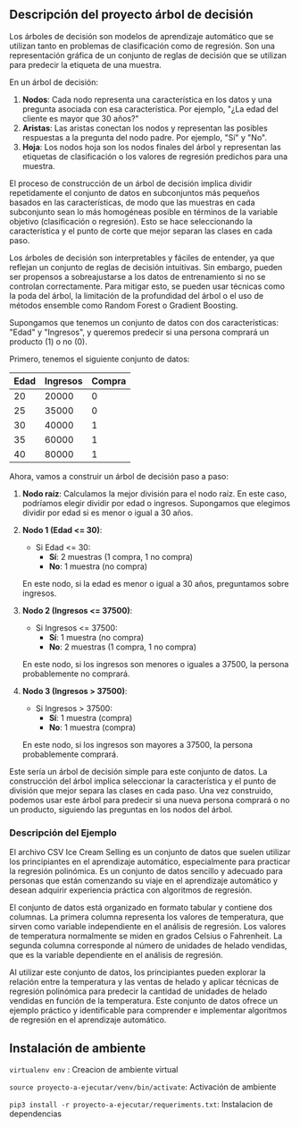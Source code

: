 ## Descripción del proyecto árbol de decisión

Los árboles de decisión son modelos de aprendizaje automático que se utilizan tanto en problemas de clasificación como de regresión. Son una representación gráfica de un conjunto de reglas de decisión que se utilizan para predecir la etiqueta de una muestra.

En un árbol de decisión:

1. **Nodos**: Cada nodo representa una característica en los datos y una pregunta asociada con esa característica. Por ejemplo, "¿La edad del cliente es mayor que 30 años?"
2. **Aristas**: Las aristas conectan los nodos y representan las posibles respuestas a la pregunta del nodo padre. Por ejemplo, "Sí" y "No".
3. **Hoja**: Los nodos hoja son los nodos finales del árbol y representan las etiquetas de clasificación o los valores de regresión predichos para una muestra.

El proceso de construcción de un árbol de decisión implica dividir repetidamente el conjunto de datos en subconjuntos más pequeños basados en las características, de modo que las muestras en cada subconjunto sean lo más homogéneas posible en términos de la variable objetivo (clasificación o regresión). Esto se hace seleccionando la característica y el punto de corte que mejor separan las clases en cada paso.

Los árboles de decisión son interpretables y fáciles de entender, ya que reflejan un conjunto de reglas de decisión intuitivas. Sin embargo, pueden ser propensos a sobreajustarse a los datos de entrenamiento si no se controlan correctamente. Para mitigar esto, se pueden usar técnicas como la poda del árbol, la limitación de la profundidad del árbol o el uso de métodos ensemble como Random Forest o Gradient Boosting.


Supongamos que tenemos un conjunto de datos con dos características: "Edad" y "Ingresos", y queremos predecir si una persona comprará un producto (1) o no (0).

Primero, tenemos el siguiente conjunto de datos:


| Edad | Ingresos | Compra |
| ---- | -------- | ------ |
| 20   | 20000    | 0      |
| 25   | 35000    | 0      |
| 30   | 40000    | 1      |
| 35   | 60000    | 1      |
| 40   | 80000    | 1      |


Ahora, vamos a construir un árbol de decisión paso a paso:

1. **Nodo raíz**: Calculamos la mejor división para el nodo raíz. En este caso, podríamos elegir dividir por edad o ingresos. Supongamos que elegimos dividir por edad si es menor o igual a 30 años.
2. **Nodo 1 (Edad <= 30)**:

   * Si Edad <= 30:
     * **Sí**: 2 muestras (1 compra, 1 no compra)
     * **No**: 1 muestra (no compra)

   En este nodo, si la edad es menor o igual a 30 años, preguntamos sobre ingresos.
3. **Nodo 2 (Ingresos <= 37500)**:

   * Si Ingresos <= 37500:
     * **Sí**: 1 muestra (no compra)
     * **No**: 2 muestras (1 compra, 1 no compra)

   En este nodo, si los ingresos son menores o iguales a 37500, la persona probablemente no comprará.
4. **Nodo 3 (Ingresos > 37500)**:

   * Si Ingresos > 37500:
     * **Sí**: 1 muestra (compra)
     * **No**: 1 muestra (compra)

   En este nodo, si los ingresos son mayores a 37500, la persona probablemente comprará.

Este sería un árbol de decisión simple para este conjunto de datos. La construcción del árbol implica seleccionar la característica y el punto de división que mejor separa las clases en cada paso. Una vez construido, podemos usar este árbol para predecir si una nueva persona comprará o no un producto, siguiendo las preguntas en los nodos del árbol.


### Descripción del Ejemplo

El archivo CSV Ice Cream Selling es un conjunto de datos que suelen utilizar los principiantes en el aprendizaje automático, especialmente para practicar la regresión polinómica. Es un conjunto de datos sencillo y adecuado para personas que están comenzando su viaje en el aprendizaje automático y desean adquirir experiencia práctica con algoritmos de regresión.

El conjunto de datos está organizado en formato tabular y contiene dos columnas. La primera columna representa los valores de temperatura, que sirven como variable independiente en el análisis de regresión. Los valores de temperatura normalmente se miden en grados Celsius o Fahrenheit. La segunda columna corresponde al número de unidades de helado vendidas, que es la variable dependiente en el análisis de regresión.

Al utilizar este conjunto de datos, los principiantes pueden explorar la relación entre la temperatura y las ventas de helado y aplicar técnicas de regresión polinómica para predecir la cantidad de unidades de helado vendidas en función de la temperatura. Este conjunto de datos ofrece un ejemplo práctico y identificable para comprender e implementar algoritmos de regresión en el aprendizaje automático.

## Instalación de ambiente

`virtualenv env` : Creacion de ambiente virtual

`source proyecto-a-ejecutar/venv/bin/activate`: Activación de ambiente

`pip3 install -r proyecto-a-ejecutar/requeriments.txt`: Instalacion de dependencias
